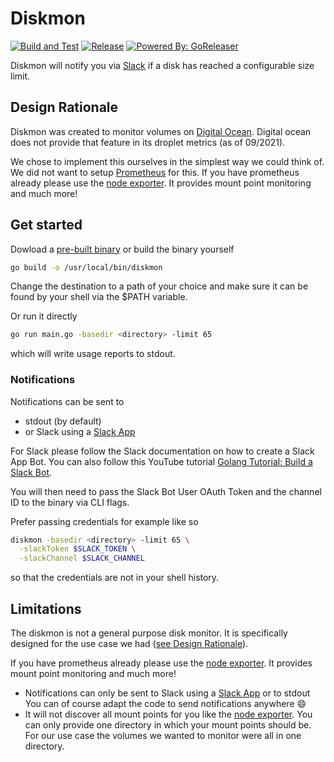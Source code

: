 # Diskmon

[![Build and Test](https://github.com/teleivo/diskmon/actions/workflows/build_test.yml/badge.svg)](https://github.com/teleivo/diskmon/actions/workflows/build_test.yml)
[![Release](https://img.shields.io/github/release/teleivo/diskmon.svg)](https://github.com/teleivo/diskmon/releases/latest)
[![Powered By: GoReleaser](https://img.shields.io/badge/powered%20by-goreleaser-green.svg)](https://github.com/goreleaser)

Diskmon will notify you via [Slack](https://slack.com) if a disk has reached a configurable size limit.

## Design Rationale

Diskmon was created to monitor volumes on [Digital Ocean](https://www.digitalocean.com/).
Digital ocean does not provide that feature in its droplet metrics (as of 09/2021).

We chose to implement this ourselves in the simplest way we could think of. We
did not want to setup [Prometheus](https://prometheus.io/) for this. If you
have prometheus already please use the [node exporter](https://github.com/prometheus/node_exporter).
It provides mount point monitoring and much more!

## Get started

Dowload a [pre-built binary](https://github.com/teleivo/diskmon/releases) or build the binary yourself

```sh
go build -o /usr/local/bin/diskmon
```

Change the destination to a path of your choice and make sure it can be found
by your shell via the $PATH variable.

Or run it directly

```sh
go run main.go -basedir <directory> -limit 65
```

which will write usage reports to stdout.

### Notifications

Notifications can be sent to
* stdout (by default)
* or Slack using a [Slack App](https://api.slack.com/start/building)

For Slack please follow the Slack documentation on how to create a Slack App Bot.
You can also follow this YouTube tutorial [Golang Tutorial: Build a Slack Bot](https://youtu.be/n-7l-N541u0).

You will then need to pass the Slack Bot User OAuth Token and the channel ID to
the binary via CLI flags.

Prefer passing credentials for example like so

```sh
diskmon -basedir <directory> -limit 65 \
  -slackToken $SLACK_TOKEN \
  -slackChannel $SLACK_CHANNEL
```

so that the credentials are not in your shell history.

## Limitations

The diskmon is not a general purpose disk monitor. It is specifically designed
for the use case we had ([see Design Rationale](#design-rationale)).

If you have prometheus already please use the [node exporter](https://github.com/prometheus/node_exporter).
It provides mount point monitoring and much more!

* Notifications can only be sent to Slack using a [Slack App](https://api.slack.com/start/building)
or to stdout
You can of course adapt the code to send notifications anywhere :smile:
* It will not discover all mount points for you like the [node exporter](https://github.com/prometheus/node_exporter).
You can only provide one directory in which your mount points should be.
For our use case the volumes we wanted to monitor were all in one directory.
